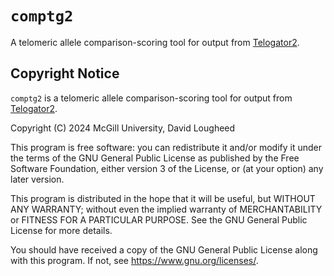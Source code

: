 # `comptg2`

A telomeric allele comparison-scoring tool for output from [Telogator2](https://github.com/zstephens/telogator2).


## Copyright Notice

`comptg2` is a telomeric allele comparison-scoring tool for output from 
[Telogator2](https://github.com/zstephens/telogator2).

Copyright (C) 2024  McGill University, David Lougheed

This program is free software: you can redistribute it and/or modify
it under the terms of the GNU General Public License as published by
the Free Software Foundation, either version 3 of the License, or
(at your option) any later version.

This program is distributed in the hope that it will be useful,
but WITHOUT ANY WARRANTY; without even the implied warranty of
MERCHANTABILITY or FITNESS FOR A PARTICULAR PURPOSE.  See the
GNU General Public License for more details.

You should have received a copy of the GNU General Public License
along with this program.  If not, see <https://www.gnu.org/licenses/>.
